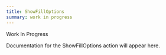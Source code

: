 ```yaml
---
title: ShowFillOptions
summary: work in progress
---
```


Work In Progress

Documentation for the ShowFillOptions action will appear here.